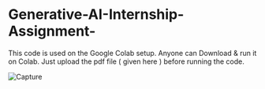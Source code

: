 # Generative-AI-Internship-Assignment-

This code is used on the Google Colab setup. Anyone can Download & run it on Colab.
Just upload the pdf file ( given here ) before running the code. 

![Capture](https://github.com/user-attachments/assets/9cc65b3a-d98a-4c19-947a-097711545198)

